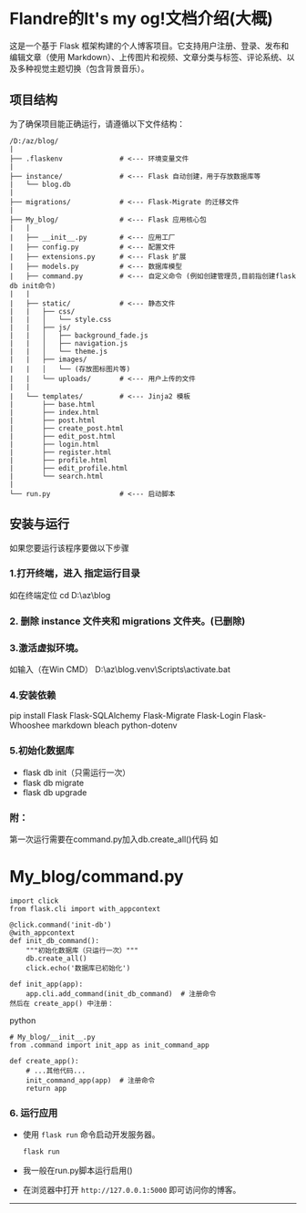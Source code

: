 # Flandre的It's my og!文档介绍(大概)
这是一个基于 Flask 框架构建的个人博客项目。它支持用户注册、登录、发布和编辑文章（使用 Markdown）、上传图片和视频、文章分类与标签、评论系统、以及多种视觉主题切换（包含背景音乐）。
## 项目结构

为了确保项目能正确运行，请遵循以下文件结构：

```
/D:/az/blog/
|
├── .flaskenv              # <--- 环境变量文件
|
├── instance/              # <--- Flask 自动创建，用于存放数据库等
|   └── blog.db
|
├── migrations/            # <--- Flask-Migrate 的迁移文件
|
├── My_blog/               # <--- Flask 应用核心包
|   |
|   ├── __init__.py        # <--- 应用工厂
|   ├── config.py          # <--- 配置文件
|   ├── extensions.py      # <--- Flask 扩展
|   ├── models.py          # <--- 数据库模型
|   ├── command.py         # <--- 自定义命令 (例如创建管理员,目前指创建flask db init命令)
|   |
|   ├── static/            # <--- 静态文件
|   |   ├── css/
|   |   │   └── style.css
|   |   ├── js/
|   |   │   ├── background_fade.js
|   |   │   ├── navigation.js
|   |   │   └── theme.js
|   |   ├── images/
|   |   │   └── (存放图标图片等)
|   |   └── uploads/       # <--- 用户上传的文件
|   |
|   └── templates/         # <--- Jinja2 模板
|       ├── base.html
|       ├── index.html
|       ├── post.html
|       ├── create_post.html
|       ├── edit_post.html
|       ├── login.html
|       ├── register.html
|       ├── profile.html
|       ├── edit_profile.html
|       └── search.html
|
└── run.py                 # <--- 启动脚本
```
## 安装与运行

如果您要运行该程序要做以下步骤
### 1.打开终端，进入 指定运行目录
如在终端定位
cd D:\az\blog
### 2. 删除 instance 文件夹和 migrations 文件夹。(已删除)
### 3.激活虚拟环境。
如输入（在Win CMD）
D:\az\blog\.venv\Scripts\activate.bat 
### 4.安装依赖
pip install Flask Flask-SQLAlchemy Flask-Migrate Flask-Login Flask-Whooshee markdown bleach python-dotenv
### 5.初始化数据库
- flask db init（只需运行一次）
- flask db migrate
- flask db upgrade
### 附：
第一次运行需要在command.py加入db.create_all()代码
如
# My_blog/command.py
```
import click
from flask.cli import with_appcontext

@click.command('init-db')
@with_appcontext
def init_db_command():
    """初始化数据库（只运行一次）"""
    db.create_all()
    click.echo('数据库已初始化')

def init_app(app):
    app.cli.add_command(init_db_command)  # 注册命令
然后在 create_app() 中注册：
```
python
```
# My_blog/__init__.py
from .command import init_app as init_command_app

def create_app():
    # ...其他代码...
    init_command_app(app)  # 注册命令
    return app
```
### 6. 运行应用

-   使用 `flask run` 命令启动开发服务器。

    ```bash
    flask run
    ```
-   我一般在run.py脚本运行启用()
-   在浏览器中打开 `http://127.0.0.1:5000` 即可访问你的博客。

---